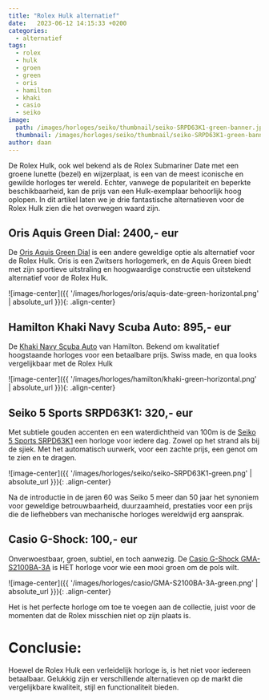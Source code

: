 ```yaml
---
title: "Rolex Hulk alternatief"
date:   2023-06-12 14:15:33 +0200
categories:
  - alternatief
tags:
  - rolex
  - hulk
  - groen
  - green
  - oris
  - hamilton
  - khaki
  - casio
  - seiko
image: 
  path: /images/horloges/seiko/thumbnail/seiko-SRPD63K1-green-banner.jpg
  thumbnail: /images/horloges/seiko/thumbnail/seiko-SRPD63K1-green-banner.jpg
author: daan
---
```

De Rolex Hulk, ook wel bekend als de Rolex Submariner Date met een groene lunette (bezel) en wijzerplaat, is een van de meest iconische en gewilde horloges ter wereld. Echter, vanwege de populariteit en beperkte beschikbaarheid, kan de prijs van een Hulk-exemplaar behoorlijk hoog oplopen. In dit artikel laten we je drie fantastische alternatieven voor de Rolex Hulk zien die het overwegen waard zijn.

## Oris Aquis Green Dial: 2400,- eur
De [Oris Aquis Green Dial](https://www.oris.ch/en-US/watch/aquis-date/01-733-7732-4157-07-8-21-05peb) is een andere geweldige optie als alternatief voor de Rolex Hulk. Oris is een Zwitsers horlogemerk, en de Aquis Green biedt met zijn sportieve uitstraling en hoogwaardige constructie een uitstekend alternatief voor de Rolex Hulk.

![image-center]({{ '/images/horloges/oris/aquis-date-green-horizontal.png' | absolute_url }}){: .align-center}

## Hamilton Khaki Navy Scuba Auto: 895,- eur
De [Khaki Navy Scuba Auto](https://www.hamiltonwatch.com/nl-nl/h82375161-khaki-navy-auto.html) van Hamilton. Bekend om kwalitatief hoogstaande horloges voor een betaalbare prijs. Swiss made, en qua looks vergelijkbaar met de Rolex Hulk

![image-center]({{ '/images/horloges/hamilton/khaki-green-horizontal.png' | absolute_url }}){: .align-center}

## Seiko 5 Sports SRPD63K1: 320,- eur
Met subtiele gouden accenten en een waterdichtheid van 100m is de [Seiko 5 Sports SRPD63K1](https://www.seiko.nl/collectie/detail?item=SRPD63K1) een horloge voor iedere dag. Zowel op het strand als bij de sjiek. Met het automatisch uurwerk, voor een zachte prijs, een genot om te zien en te dragen.

![image-center]({{ '/images/horloges/seiko/seiko-SRPD63K1-green.png' | absolute_url }}){: .align-center}

Na de introductie in de jaren 60 was Seiko 5 meer dan 50 jaar het synoniem voor geweldige betrouwbaarheid, duurzaamheid, prestaties voor een prijs die de liefhebbers van mechanische horloges wereldwijd erg aansprak.

## Casio G-Shock: 100,- eur
Onverwoestbaar, groen, subtiel, en toch aanwezig. De [Casio G-Shock GMA-S2100BA-3A](https://www.casio.com/intl/watches/gshock/product.GMA-S2100BA-3A/) is HET horloge voor wie een mooi groen om de pols wilt. 

![image-center]({{ '/images/horloges/casio/GMA-S2100BA-3A-green.png' | absolute_url }}){: .align-center}

Het is het perfecte horloge om toe te voegen aan de collectie, juist voor de momenten dat de Rolex misschien niet op zijn plaats is.

# Conclusie:
Hoewel de Rolex Hulk een verleidelijk horloge is, is het niet voor iedereen betaalbaar. Gelukkig zijn er verschillende alternatieven op de markt die vergelijkbare kwaliteit, stijl en functionaliteit bieden.
